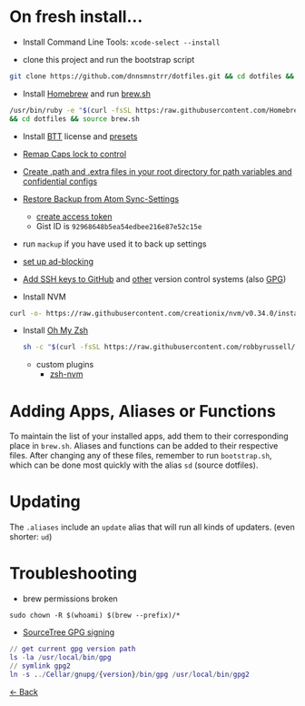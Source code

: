 # On fresh install...

- Install Command Line Tools: `xcode-select --install`

- clone this project and run the bootstrap script

```bash
git clone https://github.com/dnnsmnstrr/dotfiles.git && cd dotfiles && source bootstrap.sh
```

- Install [Homebrew](https://brew.sh) and run [brew.sh](https://github.com/dnnsmnstrr/dotfiles/blob/master/brew.sh)

```bash
/usr/bin/ruby -e "$(curl -fsSL https:/raw.githubusercontent.com/Homebrew/install/master/install)"
&& cd dotfiles && source brew.sh
```

- Install [BTT](https://folivora.ai) license and [presets](https://github.com/dnnsmnstrr/dotfiles/tree/master/bettertouchtool/HydroTouch)

- [Remap Caps lock to control](https://www.drbunsen.org/remapping-caps-lock/README.md)

- [Create .path and .extra files in your root directory for path variables and confidential configs](README.md)

- [Restore Backup from Atom Sync-Settings](https://atom.io/packages/sync-settings)

  - [create access token](https://github.com/settings/tokens/new)
  - Gist ID is `92968648b5ea54edbee216e87e52c15e`

- run `mackup` if you have used it to back up settings

- [set up ad-blocking](https://jspenguin2017.github.io/uBlockProtector/#extra-installation-steps-for-ublock-origin)

- [Add SSH keys to GitHub](https://github.com/settings/ssh) and [other](https://docs.gitlab.com/ee/gitlab-basics/create-your-ssh-keys.html) version control systems (also [GPG](https://gpgtools.org/))

- Install NVM
```bash
curl -o- https://raw.githubusercontent.com/creationix/nvm/v0.34.0/install.sh | bash
```

- Install [Oh My Zsh](https://ohmyz.sh/)
  ```bash
  sh -c "$(curl -fsSL https://raw.githubusercontent.com/robbyrussell/oh-my-zsh/master/tools/install.sh)"
  ```
    - custom plugins
        - [zsh-nvm](https://github.com/lukechilds/zsh-nvm#as-an-oh-my-zsh-custom-plugin)

# Adding Apps, Aliases or Functions

To maintain the list of your installed apps, add them to their corresponding place in `brew.sh`. Aliases and functions can be added to their respective files.
After changing any of these files, remember to run `bootstrap.sh`, which can be done most quickly with the alias `sd` (source dotfiles).

# Updating

The `.aliases` include an `update` alias that will run all kinds of updaters. (even shorter: `ud`)

# Troubleshooting

- brew permissions broken
```
sudo chown -R $(whoami) $(brew --prefix)/*
```

- [SourceTree GPG signing](https://community.atlassian.com/t5/Sourcetree-questions/Why-is-quot-Enable-GPG-key-signing-for-commit-quot-is-greyed-out/qaq-p/249852)
```M
// get current gpg version path
ls -la /usr/local/bin/gpg
// symlink gpg2
ln -s ../Cellar/gnupg/{version}/bin/gpg /usr/local/bin/gpg2
```

[<- Back](index.md)
